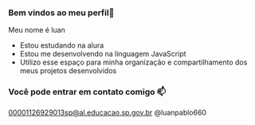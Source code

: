### Bem vindos ao meu perfil💙

Meu nome é luan 

- Estou estudando na alura
- Estou me desenvolvendo na linguagem JavaScript
- Utilizo esse espaço para minha organização e compartilhamento dos meus projetos desenvolvidos

### Você pode entrar em contato comigo 📫

00001126929013sp@al.educacao.sp.gov.br
@luanpablo660
